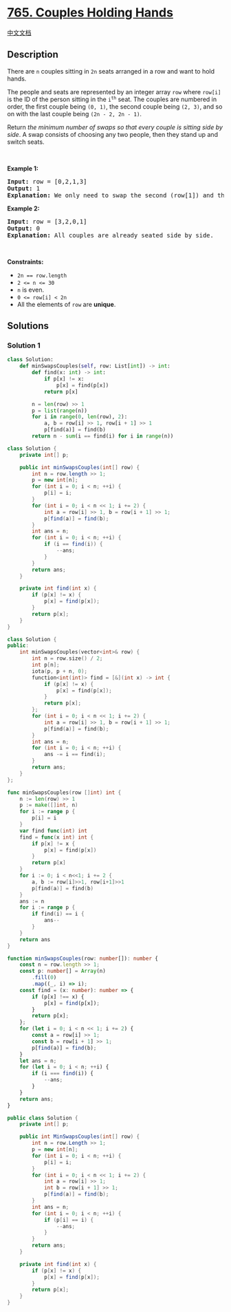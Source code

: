 # [765. Couples Holding Hands](https://leetcode.com/problems/couples-holding-hands)

[中文文档](/solution/0700-0799/0765.Couples%20Holding%20Hands/README.md)

<!-- tags:Greedy,Depth-First Search,Breadth-First Search,Union Find,Graph -->

<!-- difficulty:Hard -->

## Description

<p>There are <code>n</code> couples sitting in <code>2n</code> seats arranged in a row and want to hold hands.</p>

<p>The people and seats are represented by an integer array <code>row</code> where <code>row[i]</code> is the ID of the person sitting in the <code>i<sup>th</sup></code> seat. The couples are numbered in order, the first couple being <code>(0, 1)</code>, the second couple being <code>(2, 3)</code>, and so on with the last couple being <code>(2n - 2, 2n - 1)</code>.</p>

<p>Return <em>the minimum number of swaps so that every couple is sitting side by side</em>. A swap consists of choosing any two people, then they stand up and switch seats.</p>

<p>&nbsp;</p>
<p><strong class="example">Example 1:</strong></p>

<pre>
<strong>Input:</strong> row = [0,2,1,3]
<strong>Output:</strong> 1
<strong>Explanation:</strong> We only need to swap the second (row[1]) and third (row[2]) person.
</pre>

<p><strong class="example">Example 2:</strong></p>

<pre>
<strong>Input:</strong> row = [3,2,0,1]
<strong>Output:</strong> 0
<strong>Explanation:</strong> All couples are already seated side by side.
</pre>

<p>&nbsp;</p>
<p><strong>Constraints:</strong></p>

<ul>
	<li><code>2n == row.length</code></li>
	<li><code>2 &lt;= n &lt;= 30</code></li>
	<li><code>n</code> is even.</li>
	<li><code>0 &lt;= row[i] &lt; 2n</code></li>
	<li>All the elements of <code>row</code> are <strong>unique</strong>.</li>
</ul>

## Solutions

### Solution 1

<!-- tabs:start -->

```python
class Solution:
    def minSwapsCouples(self, row: List[int]) -> int:
        def find(x: int) -> int:
            if p[x] != x:
                p[x] = find(p[x])
            return p[x]

        n = len(row) >> 1
        p = list(range(n))
        for i in range(0, len(row), 2):
            a, b = row[i] >> 1, row[i + 1] >> 1
            p[find(a)] = find(b)
        return n - sum(i == find(i) for i in range(n))
```

```java
class Solution {
    private int[] p;

    public int minSwapsCouples(int[] row) {
        int n = row.length >> 1;
        p = new int[n];
        for (int i = 0; i < n; ++i) {
            p[i] = i;
        }
        for (int i = 0; i < n << 1; i += 2) {
            int a = row[i] >> 1, b = row[i + 1] >> 1;
            p[find(a)] = find(b);
        }
        int ans = n;
        for (int i = 0; i < n; ++i) {
            if (i == find(i)) {
                --ans;
            }
        }
        return ans;
    }

    private int find(int x) {
        if (p[x] != x) {
            p[x] = find(p[x]);
        }
        return p[x];
    }
}
```

```cpp
class Solution {
public:
    int minSwapsCouples(vector<int>& row) {
        int n = row.size() / 2;
        int p[n];
        iota(p, p + n, 0);
        function<int(int)> find = [&](int x) -> int {
            if (p[x] != x) {
                p[x] = find(p[x]);
            }
            return p[x];
        };
        for (int i = 0; i < n << 1; i += 2) {
            int a = row[i] >> 1, b = row[i + 1] >> 1;
            p[find(a)] = find(b);
        }
        int ans = n;
        for (int i = 0; i < n; ++i) {
            ans -= i == find(i);
        }
        return ans;
    }
};
```

```go
func minSwapsCouples(row []int) int {
	n := len(row) >> 1
	p := make([]int, n)
	for i := range p {
		p[i] = i
	}
	var find func(int) int
	find = func(x int) int {
		if p[x] != x {
			p[x] = find(p[x])
		}
		return p[x]
	}
	for i := 0; i < n<<1; i += 2 {
		a, b := row[i]>>1, row[i+1]>>1
		p[find(a)] = find(b)
	}
	ans := n
	for i := range p {
		if find(i) == i {
			ans--
		}
	}
	return ans
}
```

```ts
function minSwapsCouples(row: number[]): number {
    const n = row.length >> 1;
    const p: number[] = Array(n)
        .fill(0)
        .map((_, i) => i);
    const find = (x: number): number => {
        if (p[x] !== x) {
            p[x] = find(p[x]);
        }
        return p[x];
    };
    for (let i = 0; i < n << 1; i += 2) {
        const a = row[i] >> 1;
        const b = row[i + 1] >> 1;
        p[find(a)] = find(b);
    }
    let ans = n;
    for (let i = 0; i < n; ++i) {
        if (i === find(i)) {
            --ans;
        }
    }
    return ans;
}
```

```cs
public class Solution {
    private int[] p;

    public int MinSwapsCouples(int[] row) {
        int n = row.Length >> 1;
        p = new int[n];
        for (int i = 0; i < n; ++i) {
            p[i] = i;
        }
        for (int i = 0; i < n << 1; i += 2) {
            int a = row[i] >> 1;
            int b = row[i + 1] >> 1;
            p[find(a)] = find(b);
        }
        int ans = n;
        for (int i = 0; i < n; ++i) {
            if (p[i] == i) {
                --ans;
            }
        }
        return ans;
    }

    private int find(int x) {
        if (p[x] != x) {
            p[x] = find(p[x]);
        }
        return p[x];
    }
}
```

<!-- tabs:end -->

<!-- end -->
